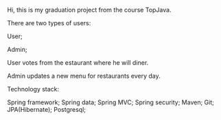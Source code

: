 Hi, this is my graduation project from the course TopJava.

There are two types of users:

User;

Admin;

User votes from the estaurant where he will diner.

Admin updates a new menu for restaurants every day.

Technology stack:

Spring framework;
Spring data;
Spring MVC;
Spring security;
Maven;
Git;
JPA(Hibernate);
Postgresql;

